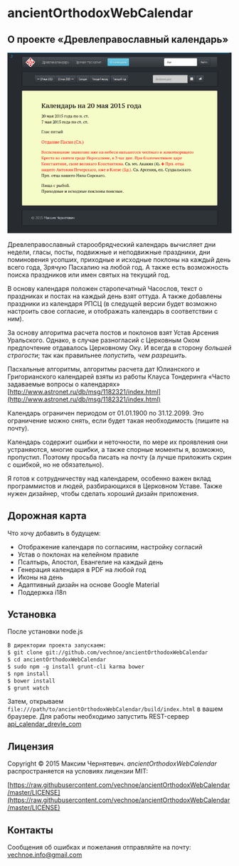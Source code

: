 ancientOrthodoxWebCalendar
==========================

О проекте «Древлеправославный календарь»
----------------------------------------
![ancientOrthodoxWebCalendar](/web-calendar-screen.png)

Древлеправославный старообрядческий календарь
вычисляет дни недели, гласы, посты, подвижные и неподвижные праздники,
дни поминовения усопших, приходные и исxодные поклоны на каждый день всего года,
Зрячую Пасхалию на любой год. А также есть возможность поиска
праздников или имен святых на текущий год.

В основу календаря положен старопечатный Часослов, текст о праздниках
и постах на каждый день взят оттуда. А также добавлены праздники из
календаря РПСЦ (в следущей версии будет возможно настроить свое
согласие, и отображать календарь в соответствии с ним).

За основу алгоритма расчета постов и поклонов взят Устав Арсения Уральского.
Однако, в случае разногласий с Церковным Оком предпочтение отдавалось
Церковному Оку. И всегда в сторону *большей строгости*; так как
правильнее *попустить, чем разрешить.*

Пасхальные алгоритмы, алгоритмы расчета дат Юлианского и Григорианского
календарей взяты из работы Клауса Тондеринга «Часто задаваемые вопросы о календарях»
[http://www.astronet.ru/db/msg/1182321/index.html](http://www.astronet.ru/db/msg/1182321/index.html)

Календарь ограничен периодом от 01.01.1900 по 31.12.2099. Это
ограничение можно снять, если будет такая необходимость
(пишите на почту).</p>

Календарь содержит ошибки и неточности, по мере их проявления они
устраняются, многие ошибки, а также спорные моменты я, возможно,
пропустил. Поэтому просьба писать на почту (а лучше приложить
скрин с ошибкой, но не обязательно).

Я готов к сотрудничеству над календарем, особенно важен вклад
программистов и людей, разбирающихся в Церковном Уставе. Также
нужен дизайнер, чтобы сделать хороший дизайн приложения.

Дорожная карта
--------------

Что хочу добавить в будущем:

* Отображение календаря по согласиям, настройку согласий
* Устав о поклонах на келейном правиле
* Псалтырь, Апостол, Евангелие на каждый день
* Генерация календаря в PDF на любой год
* Иконы на день
* Адаптивный дизайн на основе Google Material
* Поддержка i18n

Установка
---------

После установки node.js 
```
В директории проекта запускаем:
$ git clone git://github.com/vechnoe/ancientOrthodoxWebCalendar
$ cd ancientOrthodoxWebCalendar
$ sudo npm -g install grunt-cli karma bower
$ npm install
$ bower install
$ grunt watch
```

Затем, открываем `file:///path/to/ancientOrthodoxWebCalendar/build/index.html` 
в вашем браузере. Для работы необходимо запустить REST-сервер
[api_calendar_drevle_com](http://github.com/vechnoe/api_calendar_drevle_com)


Лицензия
--------

Copyright &copy; 2015 Максим Чернятевич.
*ancientOrthodoxWebCalendar* распространяется на условиях лицензии MIT:

[https://raw.githubusercontent.com/vechnoe/ancientOrthodoxWebCalendar/master/LICENSE](https://raw.githubusercontent.com/vechnoe/ancientOrthodoxWebCalendar/master/LICENSE) 



Контакты
--------       
Сообщения об ошибках и пожелания отправляйте на почту:
[vechnoe.info@gmail.com](mailto:vechnoe.info@gmail.com)




